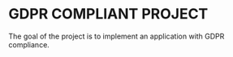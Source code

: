 # GDPR COMPLIANT PROJECT
The goal of the project is to implement an application with GDPR compliance. 

